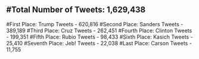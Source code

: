 #Total Number of Tweets: 1,629,438 
---
#First Place: Trump Tweets - 620,816
#Second Place: Sanders Tweets - 389,189
#Third Place: Cruz Tweets - 262,451
#Fourth Place: Clinton Tweets - 199,351
#Fifth Place: Rubio Tweets - 98,433
#Sixth Place: Kasich Tweets - 25,410
#Seventh Place: Jeb! Tweets - 22,038
#Last Place: Carson Tweets - 11,755
